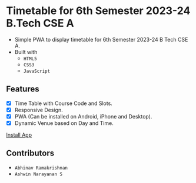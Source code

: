 # Timetable for 6th Semester 2023-24 B.Tech CSE A

- Simple PWA to display timetable for 6th Semester 2023-24 B Tech CSE A.
- Built with
    - `HTML5`
    - `CSS3`
    - `JavaScript`

## Features

- [x] Time Table with Course Code and Slots.
- [x] Responsive Design.
- [x] PWA (Can be installed on Android, iPhone and Desktop).
- [x] Dynamic Venue based on Day and Time.

[Install App](https://abhinav-ark.github.io/timetable_csea/)

## Contributors

- `Abhinav Ramakrishnan`
- `Ashwin Narayanan S`
